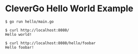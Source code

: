 # CleverGo Hello World Example

```
$ go run hello/main.go

$ curl http://localhost:8080/            
Hello world!

$ curl http://localhost:8080/hello/foobar
Hello foobar!
```
